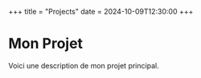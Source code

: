 +++
title = "Projects"
date = 2024-10-09T12:30:00
+++

# Mon Projet

Voici une description de mon projet principal.
